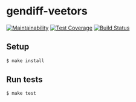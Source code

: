 # gendiff-veetors

[![Maintainability](https://api.codeclimate.com/v1/badges/46260bdbcd32dc1d52fd/maintainability)](https://codeclimate.com/github/veetors/project-lvl2-s233/maintainability)
[![Test Coverage](https://api.codeclimate.com/v1/badges/46260bdbcd32dc1d52fd/test_coverage)](https://codeclimate.com/github/veetors/project-lvl2-s233/test_coverage)
[![Build Status](https://travis-ci.org/veetors/project-lvl2-s233.svg?branch=master)](https://travis-ci.org/veetors/project-lvl2-s233)

## Setup

```sh
$ make install
```

## Run tests

```sh
$ make test
```